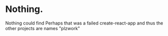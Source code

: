# Nothing.
Nothing could find
Perhaps that was a failed create-react-app and thus the other projects are names "plzwork"

